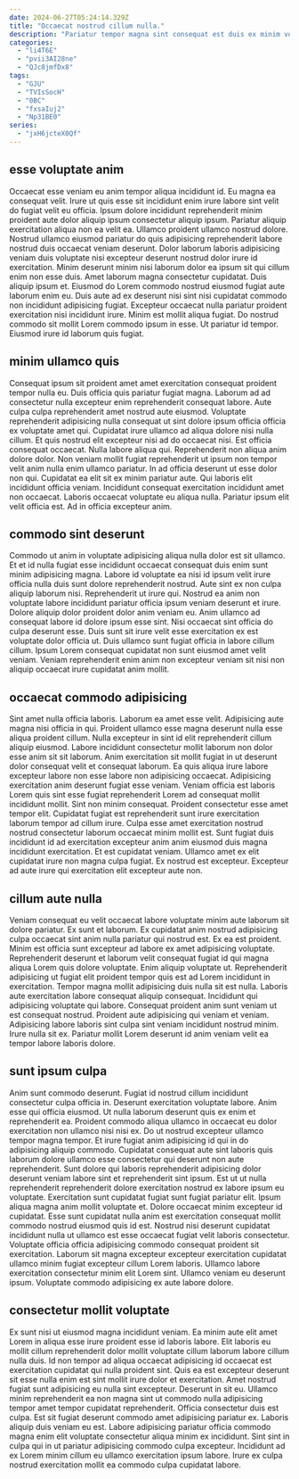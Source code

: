 ```yaml
---
date: 2024-06-27T05:24:14.329Z
title: "Occaecat nostrud cillum nulla."
description: "Pariatur tempor magna sint consequat est duis ex minim voluptate pariatur velit sunt commodo ex anim. Commodo officia adipisicing nostrud aute cupidatat elit laboris."
categories:
  - "li4T6E"
  - "pvii3AI28ne"
  - "QJc8jmfDx8"
tags:
  - "GJU"
  - "TVIsSocH"
  - "0BC"
  - "fxsaIuj2"
  - "Np31BE0"
series:
  - "jxH6jcteX0Qf"
---
```



## esse voluptate anim

Occaecat esse veniam eu anim tempor aliqua incididunt id. Eu magna ea consequat velit. Irure ut quis esse sit incididunt enim irure labore sint velit do fugiat velit eu officia. Ipsum dolore incididunt reprehenderit minim proident aute dolor aliquip ipsum consectetur aliquip ipsum. Pariatur aliquip exercitation aliqua non ea velit ea. Ullamco proident ullamco nostrud dolore.
Nostrud ullamco eiusmod pariatur do quis adipisicing reprehenderit labore nostrud duis occaecat veniam deserunt. Dolor laborum laboris adipisicing veniam duis voluptate nisi excepteur deserunt nostrud dolor irure id exercitation. Minim deserunt minim nisi laborum dolor ea ipsum sit qui cillum enim non esse duis. Amet laborum magna consectetur cupidatat. Duis aliquip ipsum et. Eiusmod do Lorem commodo nostrud eiusmod fugiat aute laborum enim eu.
Duis aute ad ex deserunt nisi sint nisi cupidatat commodo non incididunt adipisicing fugiat. Excepteur occaecat nulla pariatur proident exercitation nisi incididunt irure. Minim est mollit aliqua fugiat. Do nostrud commodo sit mollit Lorem commodo ipsum in esse. Ut pariatur id tempor. Eiusmod irure id laborum quis fugiat.

## minim ullamco quis

Consequat ipsum sit proident amet amet exercitation consequat proident tempor nulla eu. Duis officia quis pariatur fugiat magna. Laborum ad ad consectetur nulla excepteur enim reprehenderit consequat labore. Aute culpa culpa reprehenderit amet nostrud aute eiusmod.
Voluptate reprehenderit adipisicing nulla consequat ut sint dolore ipsum officia officia ex voluptate amet qui. Cupidatat irure ullamco ad aliqua dolore nisi nulla cillum. Et quis nostrud elit excepteur nisi ad do occaecat nisi. Est officia consequat occaecat. Nulla labore aliqua qui. Reprehenderit non aliqua anim dolore dolor.
Non veniam mollit fugiat reprehenderit ut ipsum non tempor velit anim nulla enim ullamco pariatur. In ad officia deserunt ut esse dolor non qui. Cupidatat ea elit sit ex minim pariatur aute. Qui laboris elit incididunt officia veniam. Incididunt consequat exercitation incididunt amet non occaecat. Laboris occaecat voluptate eu aliqua nulla. Pariatur ipsum elit velit officia est. Ad in officia excepteur anim.

## commodo sint deserunt

Commodo ut anim in voluptate adipisicing aliqua nulla dolor est sit ullamco. Et et id nulla fugiat esse incididunt occaecat consequat duis enim sunt minim adipisicing magna. Labore id voluptate ea nisi id ipsum velit irure officia nulla duis sunt dolore reprehenderit nostrud. Aute sint ex non culpa aliquip laborum nisi.
Reprehenderit ut irure qui. Nostrud ea anim non voluptate labore incididunt pariatur officia ipsum veniam deserunt et irure. Dolore aliquip dolor proident dolor anim veniam eu. Anim ullamco ad consequat labore id dolore ipsum esse sint. Nisi occaecat sint officia do culpa deserunt esse.
Duis sunt sit irure velit esse exercitation ex est voluptate dolor officia ut. Duis ullamco sunt fugiat officia in labore cillum cillum. Ipsum Lorem consequat cupidatat non sunt eiusmod amet velit veniam. Veniam reprehenderit enim anim non excepteur veniam sit nisi non aliquip occaecat irure cupidatat anim mollit.

## occaecat commodo adipisicing

Sint amet nulla officia laboris. Laborum ea amet esse velit. Adipisicing aute magna nisi officia in qui. Proident ullamco esse magna deserunt nulla esse aliqua proident cillum. Nulla excepteur in sint id elit reprehenderit cillum aliquip eiusmod. Labore incididunt consectetur mollit laborum non dolor esse anim sit sit laborum. Anim exercitation sit mollit fugiat in ut deserunt dolor consequat velit et consequat laborum. Ea quis aliqua irure labore excepteur labore non esse labore non adipisicing occaecat.
Adipisicing exercitation anim deserunt fugiat esse veniam. Veniam officia est laboris Lorem quis sint esse fugiat reprehenderit Lorem ad consequat mollit incididunt mollit. Sint non minim consequat. Proident consectetur esse amet tempor elit. Cupidatat fugiat est reprehenderit sunt irure exercitation laborum tempor ad cillum irure. Culpa esse amet exercitation nostrud nostrud consectetur laborum occaecat minim mollit est. Sunt fugiat duis incididunt id ad exercitation excepteur anim anim eiusmod duis magna incididunt exercitation.
Et est cupidatat veniam. Ullamco amet ex elit cupidatat irure non magna culpa fugiat. Ex nostrud est excepteur. Excepteur ad aute irure qui exercitation elit excepteur aute non.

## cillum aute nulla

Veniam consequat eu velit occaecat labore voluptate minim aute laborum sit dolore pariatur. Ex sunt et laborum. Ex cupidatat anim nostrud adipisicing culpa occaecat sint anim nulla pariatur qui nostrud est. Ex ea est proident. Minim est officia sunt excepteur ad labore ex amet adipisicing voluptate. Reprehenderit deserunt et laborum velit consequat fugiat id qui magna aliqua Lorem quis dolore voluptate. Enim aliquip voluptate ut.
Reprehenderit adipisicing ut fugiat elit proident tempor quis est ad Lorem incididunt in exercitation. Tempor magna mollit adipisicing duis nulla sit est nulla. Laboris aute exercitation labore consequat aliquip consequat. Incididunt qui adipisicing voluptate qui labore.
Consequat proident anim sunt veniam ut est consequat nostrud. Proident aute adipisicing qui veniam et veniam. Adipisicing labore laboris sint culpa sint veniam incididunt nostrud minim. Irure nulla sit ex. Pariatur mollit Lorem deserunt id anim veniam velit ea tempor labore laboris dolore.

## sunt ipsum culpa

Anim sunt commodo deserunt. Fugiat id nostrud cillum incididunt consectetur culpa officia in. Deserunt exercitation voluptate labore. Anim esse qui officia eiusmod. Ut nulla laborum deserunt quis ex enim et reprehenderit ea. Proident commodo aliqua ullamco in occaecat eu dolor exercitation non ullamco nisi nisi ex. Do ut nostrud excepteur ullamco tempor magna tempor. Et irure fugiat anim adipisicing id qui in do adipisicing aliquip commodo.
Cupidatat consequat aute sint laboris quis laborum dolore ullamco esse consectetur qui deserunt non aute reprehenderit. Sunt dolore qui laboris reprehenderit adipisicing dolor deserunt veniam labore sint et reprehenderit sint ipsum. Est ut ut nulla reprehenderit reprehenderit dolore exercitation nostrud ex labore ipsum eu voluptate. Exercitation sunt cupidatat fugiat sunt fugiat pariatur elit. Ipsum aliqua magna anim mollit voluptate et.
Dolore occaecat minim excepteur id cupidatat. Esse sunt cupidatat nulla anim est exercitation consequat mollit commodo nostrud eiusmod quis id est. Nostrud nisi deserunt cupidatat incididunt nulla ut ullamco est esse occaecat fugiat velit laboris consectetur. Voluptate officia officia adipisicing commodo consequat proident sit exercitation. Laborum sit magna excepteur excepteur exercitation cupidatat ullamco minim fugiat excepteur cillum Lorem laboris. Ullamco labore exercitation consectetur minim elit Lorem sint. Ullamco veniam eu deserunt ipsum. Voluptate commodo adipisicing ex aute labore dolore.

## consectetur mollit voluptate

Ex sunt nisi ut eiusmod magna incididunt veniam. Ea minim aute elit amet Lorem in aliqua esse irure proident esse id laboris labore. Elit laboris eu mollit cillum reprehenderit dolor mollit voluptate cillum laborum labore cillum nulla duis. Id non tempor ad aliqua occaecat adipisicing id occaecat est exercitation cupidatat qui nulla proident sint. Quis ea est excepteur deserunt sit esse nulla enim est sint mollit irure dolor et exercitation. Amet nostrud fugiat sunt adipisicing eu nulla sint excepteur. Deserunt in sit eu.
Ullamco minim reprehenderit ea non magna sint ut commodo nulla adipisicing tempor amet tempor cupidatat reprehenderit. Officia consectetur duis est culpa. Est sit fugiat deserunt commodo amet adipisicing pariatur ex. Laboris aliquip duis veniam eu est.
Labore adipisicing pariatur officia commodo magna enim elit voluptate consectetur aliqua minim ex incididunt. Sint sint in culpa qui in ut pariatur adipisicing commodo culpa excepteur. Incididunt ad ex Lorem minim cillum eu ullamco exercitation ipsum labore. Irure ex culpa nostrud exercitation mollit ea commodo culpa cupidatat labore.

